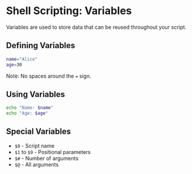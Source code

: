 # Shell Scripting: Variables

Variables are used to store data that can be reused throughout your script.

## Defining Variables

```bash
name="Alice"
age=30
```

Note: No spaces around the `=` sign.

## Using Variables

```bash
echo "Name: $name"
echo "Age: $age"
```

## Special Variables

- `$0` - Script name
- `$1` to `$9` - Positional parameters
- `$#` - Number of arguments
- `$@` - All arguments
